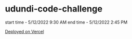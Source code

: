 
# udundi-code-challenge

start time - 5/12/2022 9:30 AM
end time - 5/12/2022 2:45 PM

[Deployed on Vercel](https://udundi-code-challenge.vercel.app/)
